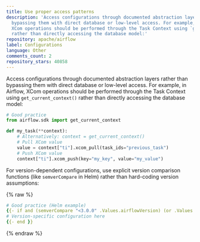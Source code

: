 ```yaml
---
title: Use proper access patterns
description: 'Access configurations through documented abstraction layers rather than
  bypassing them with direct database or low-level access. For example, in Airflow,
  XCom operations should be performed through the Task Context using `get_current_context()`
  rather than directly accessing the database model:'
repository: apache/airflow
label: Configurations
language: Other
comments_count: 2
repository_stars: 40858
---
```


Access configurations through documented abstraction layers rather than bypassing them with direct database or low-level access. For example, in Airflow, XCom operations should be performed through the Task Context using `get_current_context()` rather than directly accessing the database model:

```python
# Good practice
from airflow.sdk import get_current_context

def my_task(**context):
    # Alternatively: context = get_current_context()
    # Pull XCom value
    value = context["ti"].xcom_pull(task_ids="previous_task")
    # Push XCom value
    context["ti"].xcom_push(key="my_key", value="my_value")
```

For version-dependent configurations, use explicit version comparison functions (like `semverCompare` in Helm) rather than hard-coding version assumptions:

{% raw %}
```yaml
# Good practice (Helm example)
{{- if and (semverCompare "<3.0.0" .Values.airflowVersion) (or .Values.webserver.webserverConfig .Values.webserver.webserverConfigConfigMapName) }}
# Version-specific configuration here
{{- end }}
```
{% endraw %}